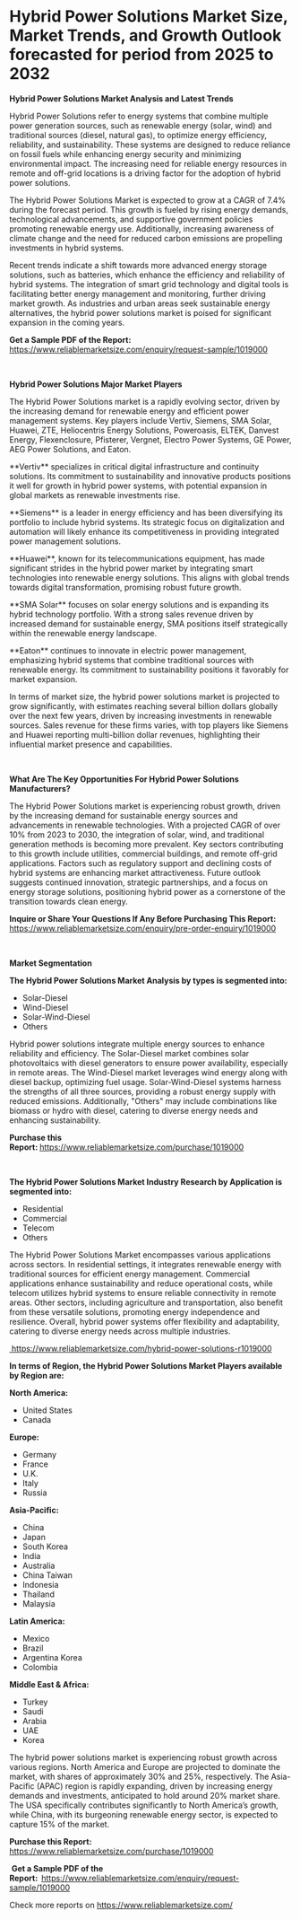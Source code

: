 <p><h1>Hybrid Power Solutions Market Size, Market Trends, and Growth Outlook forecasted for period from 2025 to 2032</h1></p><p><strong>Hybrid Power Solutions Market Analysis and Latest Trends</strong></p>
<p><p>Hybrid Power Solutions refer to energy systems that combine multiple power generation sources, such as renewable energy (solar, wind) and traditional sources (diesel, natural gas), to optimize energy efficiency, reliability, and sustainability. These systems are designed to reduce reliance on fossil fuels while enhancing energy security and minimizing environmental impact. The increasing need for reliable energy resources in remote and off-grid locations is a driving factor for the adoption of hybrid power solutions.</p><p>The Hybrid Power Solutions Market is expected to grow at a CAGR of 7.4% during the forecast period. This growth is fueled by rising energy demands, technological advancements, and supportive government policies promoting renewable energy use. Additionally, increasing awareness of climate change and the need for reduced carbon emissions are propelling investments in hybrid systems.</p><p>Recent trends indicate a shift towards more advanced energy storage solutions, such as batteries, which enhance the efficiency and reliability of hybrid systems. The integration of smart grid technology and digital tools is facilitating better energy management and monitoring, further driving market growth. As industries and urban areas seek sustainable energy alternatives, the hybrid power solutions market is poised for significant expansion in the coming years.</p></p>
<p><strong>Get a Sample PDF of the Report:&nbsp;</strong> <a href="https://www.reliablemarketsize.com/enquiry/request-sample/1019000?utm_campaign=2952&utm_medium=2&utm_source=Github&utm_content=ia&utm_term=07042025&utm_id=hybrid-power-solutions">https://www.reliablemarketsize.com/enquiry/request-sample/1019000</a></p>
<p>&nbsp;</p>
<p><strong>Hybrid Power Solutions Major Market Players</strong></p>
<p><p>The Hybrid Power Solutions market is a rapidly evolving sector, driven by the increasing demand for renewable energy and efficient power management systems. Key players include Vertiv, Siemens, SMA Solar, Huawei, ZTE, Heliocentris Energy Solutions, Poweroasis, ELTEK, Danvest Energy, Flexenclosure, Pfisterer, Vergnet, Electro Power Systems, GE Power, AEG Power Solutions, and Eaton.</p><p>**Vertiv** specializes in critical digital infrastructure and continuity solutions. Its commitment to sustainability and innovative products positions it well for growth in hybrid power systems, with potential expansion in global markets as renewable investments rise.</p><p>**Siemens** is a leader in energy efficiency and has been diversifying its portfolio to include hybrid systems. Its strategic focus on digitalization and automation will likely enhance its competitiveness in providing integrated power management solutions.</p><p>**Huawei**, known for its telecommunications equipment, has made significant strides in the hybrid power market by integrating smart technologies into renewable energy solutions. This aligns with global trends towards digital transformation, promising robust future growth.</p><p>**SMA Solar** focuses on solar energy solutions and is expanding its hybrid technology portfolio. With a strong sales revenue driven by increased demand for sustainable energy, SMA positions itself strategically within the renewable energy landscape.</p><p>**Eaton** continues to innovate in electric power management, emphasizing hybrid systems that combine traditional sources with renewable energy. Its commitment to sustainability positions it favorably for market expansion.</p><p>In terms of market size, the hybrid power solutions market is projected to grow significantly, with estimates reaching several billion dollars globally over the next few years, driven by increasing investments in renewable sources. Sales revenue for these firms varies, with top players like Siemens and Huawei reporting multi-billion dollar revenues, highlighting their influential market presence and capabilities.</p></p>
<p>&nbsp;</p>
<p><strong>What Are The Key Opportunities For Hybrid Power Solutions Manufacturers?</strong></p>
<p><p>The Hybrid Power Solutions market is experiencing robust growth, driven by the increasing demand for sustainable energy sources and advancements in renewable technologies. With a projected CAGR of over 10% from 2023 to 2030, the integration of solar, wind, and traditional generation methods is becoming more prevalent. Key sectors contributing to this growth include utilities, commercial buildings, and remote off-grid applications. Factors such as regulatory support and declining costs of hybrid systems are enhancing market attractiveness. Future outlook suggests continued innovation, strategic partnerships, and a focus on energy storage solutions, positioning hybrid power as a cornerstone of the transition towards clean energy.</p></p>
<p><strong>Inquire or Share Your Questions If Any Before Purchasing This Report:</strong> <a href="https://www.reliablemarketsize.com/enquiry/pre-order-enquiry/1019000?utm_campaign=2952&utm_medium=2&utm_source=Github&utm_content=ia&utm_term=07042025&utm_id=hybrid-power-solutions">https://www.reliablemarketsize.com/enquiry/pre-order-enquiry/1019000</a></p>
<p>&nbsp;</p>
<p><strong>Market Segmentation</strong></p>
<p><strong>The Hybrid Power Solutions Market Analysis by types is segmented into:</strong></p>
<p><ul><li>Solar-Diesel</li><li>Wind-Diesel</li><li>Solar-Wind-Diesel</li><li>Others</li></ul></p>
<p><p>Hybrid power solutions integrate multiple energy sources to enhance reliability and efficiency. The Solar-Diesel market combines solar photovoltaics with diesel generators to ensure power availability, especially in remote areas. The Wind-Diesel market leverages wind energy along with diesel backup, optimizing fuel usage. Solar-Wind-Diesel systems harness the strengths of all three sources, providing a robust energy supply with reduced emissions. Additionally, "Others" may include combinations like biomass or hydro with diesel, catering to diverse energy needs and enhancing sustainability.</p></p>
<p><strong>Purchase this Report:&nbsp;</strong><a href="https://www.reliablemarketsize.com/purchase/1019000?utm_campaign=2952&utm_medium=2&utm_source=Github&utm_content=ia&utm_term=07042025&utm_id=hybrid-power-solutions">https://www.reliablemarketsize.com/purchase/1019000</a></p>
<p>&nbsp;</p>
<p><strong>The Hybrid Power Solutions Market Industry Research by Application is segmented into:</strong></p>
<p><ul><li>Residential</li><li>Commercial</li><li>Telecom</li><li>Others</li></ul></p>
<p><p>The Hybrid Power Solutions Market encompasses various applications across sectors. In residential settings, it integrates renewable energy with traditional sources for efficient energy management. Commercial applications enhance sustainability and reduce operational costs, while telecom utilizes hybrid systems to ensure reliable connectivity in remote areas. Other sectors, including agriculture and transportation, also benefit from these versatile solutions, promoting energy independence and resilience. Overall, hybrid power systems offer flexibility and adaptability, catering to diverse energy needs across multiple industries.</p></p>
<p><a href="https://www.reliablemarketsize.com/hybrid-power-solutions-r1019000?utm_campaign=2952&utm_medium=2&utm_source=Github&utm_content=ia&utm_term=07042025&utm_id=hybrid-power-solutions">&nbsp;https://www.reliablemarketsize.com/hybrid-power-solutions-r1019000</a></p>
<p><strong>In terms of Region, the Hybrid Power Solutions Market Players available by Region are:</strong></p>
<p>
    <p> <strong> North America: </strong>
        <ul>
            <li>United States</li>
            <li>Canada</li>
        </ul>
        </p> 
    <p> <strong> Europe: </strong>
        <ul>
            <li>Germany</li>
            <li>France</li>
            <li>U.K.</li>
            <li>Italy</li>
            <li>Russia</li>
        </ul>
        </p> 
    <p> <strong> Asia-Pacific: </strong>
        <ul>
            <li>China</li>
            <li>Japan</li>
            <li>South Korea</li>
            <li>India</li>
            <li>Australia</li>
            <li>China Taiwan</li>
            <li>Indonesia</li>
            <li>Thailand</li>
            <li>Malaysia</li>
        </ul>
        </p> 
    <p> <strong> Latin America: </strong>
        <ul>
            <li>Mexico</li>
            <li>Brazil</li>
            <li>Argentina Korea</li>
            <li>Colombia</li>
        </ul>
        </p> 
    <p> <strong> Middle East & Africa: </strong>
        <ul>
            <li>Turkey</li>
            <li>Saudi</li>
            <li>Arabia</li>
            <li>UAE</li>
            <li>Korea</li>
        </ul>
    </p>
    </p>
<p><p>The hybrid power solutions market is experiencing robust growth across various regions. North America and Europe are projected to dominate the market, with shares of approximately 30% and 25%, respectively. The Asia-Pacific (APAC) region is rapidly expanding, driven by increasing energy demands and investments, anticipated to hold around 20% market share. The USA specifically contributes significantly to North America’s growth, while China, with its burgeoning renewable energy sector, is expected to capture 15% of the market.</p></p>
<p><strong>Purchase this Report: </strong><a href="https://www.reliablemarketsize.com/purchase/1019000?utm_campaign=2952&utm_medium=2&utm_source=Github&utm_content=ia&utm_term=07042025&utm_id=hybrid-power-solutions">https://www.reliablemarketsize.com/purchase/1019000</a></p>
<p>&nbsp;<strong>Get a Sample PDF of the Report:&nbsp;&nbsp;</strong><a href="https://www.reliablemarketsize.com/enquiry/request-sample/1019000?utm_campaign=2952&utm_medium=2&utm_source=Github&utm_content=ia&utm_term=07042025&utm_id=hybrid-power-solutions">https://www.reliablemarketsize.com/enquiry/request-sample/1019000</a></p>
<p><strong></strong></p>
<p>Check more reports on <a href="https://www.reliablemarketsize.com/?utm_campaign=2952&utm_medium=2&utm_source=Github&utm_content=ia&utm_term=07042025&utm_id=hybrid-power-solutions">https://www.reliablemarketsize.com/</a></p>